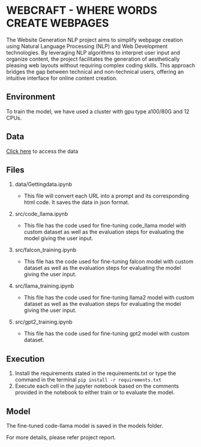 # WEBCRAFT - WHERE WORDS CREATE WEBPAGES

The Website Generation NLP project aims to simplify webpage creation using Natural Language Processing (NLP) and Web Development technologies. By leveraging NLP algorithms to interpret user input and organize content, the project facilitates the generation of aesthetically pleasing web layouts without requiring complex coding skills. This approach bridges the gap between technical and non-technical users, offering an intuitive interface for online content creation.

## Environment
To train the model, we have used a cluster with gpu type a100/80G and 12 CPUs.

## Data
[Click here](https://northeastern-my.sharepoint.com/:f:/g/personal/javvaji_m_northeastern_edu/Etay6w32PONHu5kgTFRTD50BkevTdoF-ELZ6NGe5Ifmh9Q?e=MgugHk) to access the data

## Files
1. data/Gettingdata.ipynb
    - This file will convert each URL into a prompt and its corresponding html code. It saves the data in json format.
      
2. src/code_llama.ipynb
    - This file has the code used for fine-tuning code_llama model with custom dataset as well as the evaluation steps for evaluating the model giving the user input.

3. src/falcon_training.ipynb
    - This file has the code used for fine-tuning falcon model with custom dataset as well as the evaluation steps for evaluating the model giving the user input.

4. src/llama_training.ipynb
    - This file has the code used for fine-tuning llama2 model with custom dataset as well as the evaluation steps for evaluating the model giving the user input.

5. src/gpt2_training.ipynb
    - This file has the code used for fine-tuning gpt2 model with custom dataset.

## Execution
1. Install the requirements stated in the requirements.txt or type the command in the terminal 
```pip install -r requirements.txt```
2. Execute each cell in the jupyter notebook based on the comments provided in the notebook to either train or to evaluate the model.


## Model
The fine-tuned code-llama model is saved in the models folder.

For more details, please refer project report.
